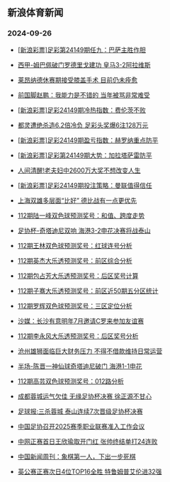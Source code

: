 ## 新浪体育新闻 
### 2024-09-26

+ [[新浪彩票]足彩第24149期任九：巴萨主胜作胆](https://sports.sina.com.cn/l/2024-09-25/doc-incqikzw5370550.shtml)

+ [西甲-姆巴佩破门罗德里戈建功 皇马3-2阿拉维斯](https://sports.sina.com.cn/g/laliga/2024-09-25/doc-incqikzw5387797.shtml)

+ [莱昂纳德休赛期接受膝盖手术 目前仍未痊愈](https://sports.sina.com.cn/basketball/nba/2024-09-25/doc-incqikzw5390901.shtml)

+ [前国脚赵鹏：我能力是不错的 当年被骂非常难受](https://sports.sina.com.cn/china/2024-09-25/doc-incqikzz0892751.shtml)

+ [[新浪彩票]足彩24149期冷热指数：费伦茨不败](https://sports.sina.com.cn/l/2024-09-25/doc-incqikzz0912371.shtml)

+ [都灵遭绝杀造6.2倍冷负 足彩头奖爆6注128万元](https://sports.sina.com.cn/l/2024-09-25/doc-incqikzz0896581.shtml)

+ [[新浪彩票]足彩24149期盈亏指数：赫罗纳重点防平](https://sports.sina.com.cn/l/2024-09-25/doc-incqikzz0884580.shtml)

+ [[新浪彩票]足彩第24149期大势：加拉塔萨雷防平](https://sports.sina.com.cn/l/2024-09-25/doc-incqikzw5369482.shtml)

+ [人间清醒!老夫妇中2600万大奖不想改变人生](https://sports.sina.com.cn/l/2024-09-25/doc-incqikzz0880175.shtml)

+ [[新浪彩票]足彩24149期投注策略：曼联值得信任](https://sports.sina.com.cn/l/2024-09-25/doc-incqikzz0884094.shtml)

+ [上海双雄多层面“比好” 德比战有一点更优先](https://sports.sina.com.cn/china/2024-09-25/doc-incqkhfn5108037.shtml)

+ [112期陆一峰双色球预测奖号：和值、跨度走势](https://sports.sina.com.cn/l/2024-09-25/doc-incqizxn8396844.shtml)

+ [足协杯-奇塔迪尼双响 海港3-2申花决赛将战泰山](https://sports.sina.com.cn/china/cfacup/2024-09-25/doc-incqksve8180371.shtml)

+ [112期王林双色球预测奖号：红球连号分析](https://sports.sina.com.cn/l/2024-09-25/doc-incqizxt0750362.shtml)

+ [112期英杰大乐透预测奖号：前区综合分析](https://sports.sina.com.cn/l/2024-09-25/doc-incqiriu5312913.shtml)

+ [112期包占芳大乐透预测奖号：后区奖号计算](https://sports.sina.com.cn/l/2024-09-25/doc-incqiriv4089746.shtml)

+ [112期子骞大乐透预测奖号：前区近50期五分区统计](https://sports.sina.com.cn/l/2024-09-25/doc-incqiriu5315822.shtml)

+ [112期罗辉双色球预测奖号：三区定位分析](https://sports.sina.com.cn/l/2024-09-25/doc-incqizxr3999197.shtml)

+ [沙媒：长沙有意明年7月邀请C罗来参加友谊赛](https://sports.sina.com.cn/global/others/2024-09-25/doc-incqkhfr0703286.shtml)

+ [112期李永风大乐透预测奖号：后区奖号分析](https://sports.sina.com.cn/l/2024-09-25/doc-incqiris8536255.shtml)

+ [沧州雄狮面临巨大财务压力 不得不借款维持日常运营](https://sports.sina.com.cn/china/2024-09-25/doc-incqizxn8390358.shtml)

+ [半场-陈晋一神仙球奇塔迪尼破门 海港1-1申花](https://sports.sina.com.cn/china/cfacup/2024-09-25/doc-incqksve8166401.shtml)

+ [112期高芸双色球预测奖号：012路分析](https://sports.sina.com.cn/l/2024-09-25/doc-incqizxn8396023.shtml)

+ [成都蓉城运气欠佳 无缘足协杯决赛 徐正源不甘心](https://sports.sina.com.cn/china/2024-09-25/doc-incqkhfr0703671.shtml)

+ [足球报:三杀蓉城 泰山连续7次晋级足协杯决赛](https://sports.sina.com.cn/china/cfacup/2024-09-25/doc-incqkhfr0701723.shtml)

+ [中国足协召开2025赛季职业联赛准入工作会议](https://sports.sina.com.cn/china/2024-09-25/doc-incqkhfp3956005.shtml)

+ [中网正赛首日王欣瑜取开门红 张帅终结单打24连败](https://sports.sina.com.cn/tennis/china/2024-09-25/doc-incqksve8157984.shtml)

+ [中国新闻周刊：象棋第一人，下出一步死棋](https://sports.sina.com.cn/go/2024-09-25/doc-incqizxr3975339.shtml)

+ [英公赛正赛次日4位TOP16全胜 特鲁姆普艾伦进32强](https://sports.sina.com.cn/others/snooker/2024-09-25/doc-incqiris8550361.shtml)

